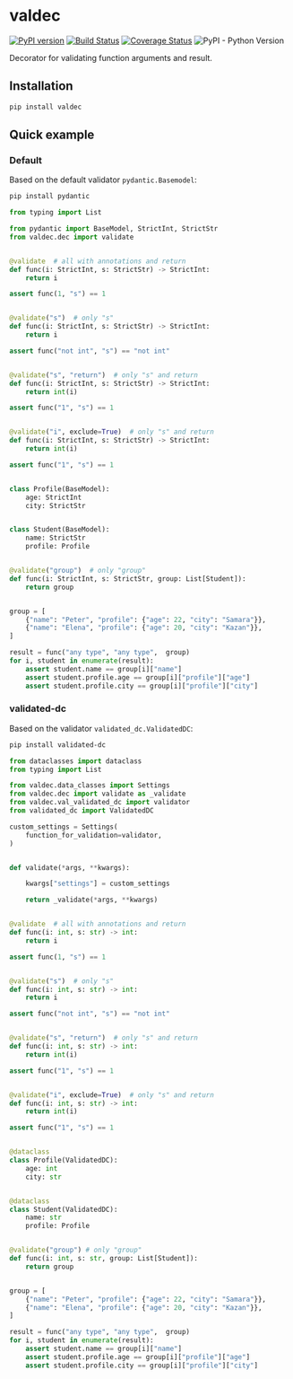 # valdec

[![PyPI version](https://badge.fury.io/py/valdec.svg)](https://badge.fury.io/py/valdec) [![Build Status](https://travis-ci.com/EvgeniyBurdin/valdec.svg?branch=main)](https://travis-ci.com/EvgeniyBurdin/valdec) [![Coverage Status](https://coveralls.io/repos/github/EvgeniyBurdin/valdec/badge.svg?branch=main)](https://coveralls.io/github/EvgeniyBurdin/valdec?branch=main) ![PyPI - Python Version](https://img.shields.io/pypi/pyversions/valdec)

Decorator for validating function arguments and result.

## Installation

```bash
pip install valdec
```

## Quick example

### Default

Based on the default validator `pydantic.Basemodel`:

```bash
pip install pydantic
```

```python
from typing import List

from pydantic import BaseModel, StrictInt, StrictStr
from valdec.dec import validate


@validate  # all with annotations and return
def func(i: StrictInt, s: StrictStr) -> StrictInt:
    return i

assert func(1, "s") == 1


@validate("s")  # only "s"
def func(i: StrictInt, s: StrictStr) -> StrictInt:
    return i

assert func("not int", "s") == "not int"


@validate("s", "return")  # only "s" and return
def func(i: StrictInt, s: StrictStr) -> StrictInt:
    return int(i)

assert func("1", "s") == 1


@validate("i", exclude=True)  # only "s" and return
def func(i: StrictInt, s: StrictStr) -> StrictInt:
    return int(i)

assert func("1", "s") == 1


class Profile(BaseModel):
    age: StrictInt
    city: StrictStr


class Student(BaseModel):
    name: StrictStr
    profile: Profile


@validate("group")  # only "group"
def func(i: StrictInt, s: StrictStr, group: List[Student]):
    return group


group = [
    {"name": "Peter", "profile": {"age": 22, "city": "Samara"}},
    {"name": "Elena", "profile": {"age": 20, "city": "Kazan"}},
]

result = func("any type", "any type",  group)
for i, student in enumerate(result):
    assert student.name == group[i]["name"]
    assert student.profile.age == group[i]["profile"]["age"]
    assert student.profile.city == group[i]["profile"]["city"]
```

### validated-dc

Based on the validator `validated_dc.ValidatedDC`:

```bash
pip install validated-dc
```

```python
from dataclasses import dataclass
from typing import List

from valdec.data_classes import Settings
from valdec.dec import validate as _validate
from valdec.val_validated_dc import validator
from validated_dc import ValidatedDC

custom_settings = Settings(
    function_for_validation=validator,
)


def validate(*args, **kwargs):

    kwargs["settings"] = custom_settings

    return _validate(*args, **kwargs)


@validate  # all with annotations and return
def func(i: int, s: str) -> int:
    return i

assert func(1, "s") == 1


@validate("s")  # only "s"
def func(i: int, s: str) -> int:
    return i

assert func("not int", "s") == "not int"


@validate("s", "return")  # only "s" and return
def func(i: int, s: str) -> int:
    return int(i)

assert func("1", "s") == 1


@validate("i", exclude=True)  # only "s" and return
def func(i: int, s: str) -> int:
    return int(i)

assert func("1", "s") == 1


@dataclass
class Profile(ValidatedDC):
    age: int
    city: str


@dataclass
class Student(ValidatedDC):
    name: str
    profile: Profile


@validate("group") # only "group"
def func(i: int, s: str, group: List[Student]):
    return group


group = [
    {"name": "Peter", "profile": {"age": 22, "city": "Samara"}},
    {"name": "Elena", "profile": {"age": 20, "city": "Kazan"}},
]

result = func("any type", "any type",  group)
for i, student in enumerate(result):
    assert student.name == group[i]["name"]
    assert student.profile.age == group[i]["profile"]["age"]
    assert student.profile.city == group[i]["profile"]["city"]
```
